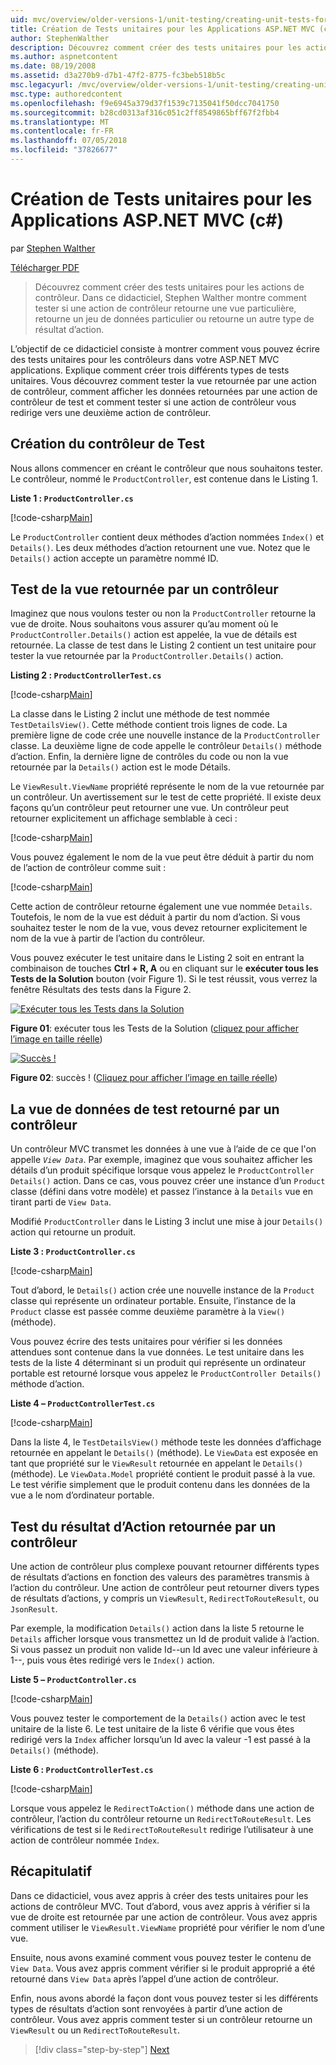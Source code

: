 ```yaml
---
uid: mvc/overview/older-versions-1/unit-testing/creating-unit-tests-for-asp-net-mvc-applications-cs
title: Création de Tests unitaires pour les Applications ASP.NET MVC (c#) | Microsoft Docs
author: StephenWalther
description: Découvrez comment créer des tests unitaires pour les actions de contrôleur. Dans ce didacticiel, Stephen Walther montre comment tester si une action de contrôleur retourne une section...
ms.author: aspnetcontent
ms.date: 08/19/2008
ms.assetid: d3a270b9-d7b1-47f2-8775-fc3beb518b5c
msc.legacyurl: /mvc/overview/older-versions-1/unit-testing/creating-unit-tests-for-asp-net-mvc-applications-cs
msc.type: authoredcontent
ms.openlocfilehash: f9e6945a379d37f1539c7135041f50dcc7041750
ms.sourcegitcommit: b28cd0313af316c051c2ff8549865bff67f2fbb4
ms.translationtype: MT
ms.contentlocale: fr-FR
ms.lasthandoff: 07/05/2018
ms.locfileid: "37826677"
---
```

<a name="creating-unit-tests-for-aspnet-mvc-applications-c"></a>Création de Tests unitaires pour les Applications ASP.NET MVC (c#)
====================
par [Stephen Walther](https://github.com/StephenWalther)

[Télécharger PDF](http://download.microsoft.com/download/8/4/8/84843d8d-1575-426c-bcb5-9d0c42e51416/ASPNET_MVC_Tutorial_07_CS.pdf)

> Découvrez comment créer des tests unitaires pour les actions de contrôleur. Dans ce didacticiel, Stephen Walther montre comment tester si une action de contrôleur retourne une vue particulière, retourne un jeu de données particulier ou retourne un autre type de résultat d’action.


L’objectif de ce didacticiel consiste à montrer comment vous pouvez écrire des tests unitaires pour les contrôleurs dans votre ASP.NET MVC applications. Explique comment créer trois différents types de tests unitaires. Vous découvrez comment tester la vue retournée par une action de contrôleur, comment afficher les données retournées par une action de contrôleur de test et comment tester si une action de contrôleur vous redirige vers une deuxième action de contrôleur.

## <a name="creating-the-controller-under-test"></a>Création du contrôleur de Test

Nous allons commencer en créant le contrôleur que nous souhaitons tester. Le contrôleur, nommé le `ProductController`, est contenue dans le Listing 1.

**Liste 1 : `ProductController.cs`**

[!code-csharp[Main](creating-unit-tests-for-asp-net-mvc-applications-cs/samples/sample1.cs)]

Le `ProductController` contient deux méthodes d’action nommées `Index()` et `Details()`. Les deux méthodes d’action retournent une vue. Notez que le `Details()` action accepte un paramètre nommé ID.

## <a name="testing-the-view-returned-by-a-controller"></a>Test de la vue retournée par un contrôleur

Imaginez que nous voulons tester ou non la `ProductController` retourne la vue de droite. Nous souhaitons vous assurer qu’au moment où le `ProductController.Details()` action est appelée, la vue de détails est retournée. La classe de test dans le Listing 2 contient un test unitaire pour tester la vue retournée par la `ProductController.Details()` action.

**Listing 2 : `ProductControllerTest.cs`**

[!code-csharp[Main](creating-unit-tests-for-asp-net-mvc-applications-cs/samples/sample2.cs)]

La classe dans le Listing 2 inclut une méthode de test nommée `TestDetailsView()`. Cette méthode contient trois lignes de code. La première ligne de code crée une nouvelle instance de la `ProductController` classe. La deuxième ligne de code appelle le contrôleur `Details()` méthode d’action. Enfin, la dernière ligne de contrôles du code ou non la vue retournée par la `Details()` action est le mode Détails.

Le `ViewResult.ViewName` propriété représente le nom de la vue retournée par un contrôleur. Un avertissement sur le test de cette propriété. Il existe deux façons qu’un contrôleur peut retourner une vue. Un contrôleur peut retourner explicitement un affichage semblable à ceci :

[!code-csharp[Main](creating-unit-tests-for-asp-net-mvc-applications-cs/samples/sample3.cs)]

Vous pouvez également le nom de la vue peut être déduit à partir du nom de l’action de contrôleur comme suit :

[!code-csharp[Main](creating-unit-tests-for-asp-net-mvc-applications-cs/samples/sample4.cs)]

Cette action de contrôleur retourne également une vue nommée `Details`. Toutefois, le nom de la vue est déduit à partir du nom d’action. Si vous souhaitez tester le nom de la vue, vous devez retourner explicitement le nom de la vue à partir de l’action du contrôleur.

Vous pouvez exécuter le test unitaire dans le Listing 2 soit en entrant la combinaison de touches **Ctrl + R, A** ou en cliquant sur le **exécuter tous les Tests de la Solution** bouton (voir Figure 1). Si le test réussit, vous verrez la fenêtre Résultats des tests dans la Figure 2.


[![Exécuter tous les Tests dans la Solution](creating-unit-tests-for-asp-net-mvc-applications-cs/_static/image2.png)](creating-unit-tests-for-asp-net-mvc-applications-cs/_static/image1.png)

**Figure 01**: exécuter tous les Tests de la Solution ([cliquez pour afficher l’image en taille réelle](creating-unit-tests-for-asp-net-mvc-applications-cs/_static/image3.png))


[![Succès !](creating-unit-tests-for-asp-net-mvc-applications-cs/_static/image5.png)](creating-unit-tests-for-asp-net-mvc-applications-cs/_static/image4.png)

**Figure 02**: succès ! ([Cliquez pour afficher l’image en taille réelle](creating-unit-tests-for-asp-net-mvc-applications-cs/_static/image6.png))


## <a name="testing-the-view-data-returned-by-a-controller"></a>La vue de données de test retourné par un contrôleur

Un contrôleur MVC transmet les données à une vue à l’aide de ce que l'on appelle *`View Data`*. Par exemple, imaginez que vous souhaitez afficher les détails d’un produit spécifique lorsque vous appelez le `ProductController Details()` action. Dans ce cas, vous pouvez créer une instance d’un `Product` classe (défini dans votre modèle) et passez l’instance à la `Details` vue en tirant parti de `View Data`.

Modifié `ProductController` dans le Listing 3 inclut une mise à jour `Details()` action qui retourne un produit.

**Liste 3 : `ProductController.cs`**

[!code-csharp[Main](creating-unit-tests-for-asp-net-mvc-applications-cs/samples/sample5.cs)]

Tout d’abord, le `Details()` action crée une nouvelle instance de la `Product` classe qui représente un ordinateur portable. Ensuite, l’instance de la `Product` classe est passée comme deuxième paramètre à la `View()` (méthode).

Vous pouvez écrire des tests unitaires pour vérifier si les données attendues sont contenue dans la vue données. Le test unitaire dans les tests de la liste 4 déterminant si un produit qui représente un ordinateur portable est retourné lorsque vous appelez le `ProductController Details()` méthode d’action.

**Liste 4 – `ProductControllerTest.cs`**

[!code-csharp[Main](creating-unit-tests-for-asp-net-mvc-applications-cs/samples/sample6.cs)]

Dans la liste 4, le `TestDetailsView()` méthode teste les données d’affichage retournée en appelant le `Details()` (méthode). Le `ViewData` est exposée en tant que propriété sur le `ViewResult` retournée en appelant le `Details()` (méthode). Le `ViewData.Model` propriété contient le produit passé à la vue. Le test vérifie simplement que le produit contenu dans les données de la vue a le nom d’ordinateur portable.

## <a name="testing-the-action-result-returned-by-a-controller"></a>Test du résultat d’Action retournée par un contrôleur

Une action de contrôleur plus complexe pouvant retourner différents types de résultats d’actions en fonction des valeurs des paramètres transmis à l’action du contrôleur. Une action de contrôleur peut retourner divers types de résultats d’actions, y compris un `ViewResult`, `RedirectToRouteResult`, ou `JsonResult`.

Par exemple, la modification `Details()` action dans la liste 5 retourne le `Details` afficher lorsque vous transmettez un Id de produit valide à l’action. Si vous passez un produit non valide Id--un Id avec une valeur inférieure à 1--, puis vous êtes redirigé vers le `Index()` action.

**Liste 5 – `ProductController.cs`**

[!code-csharp[Main](creating-unit-tests-for-asp-net-mvc-applications-cs/samples/sample7.cs)]

Vous pouvez tester le comportement de la `Details()` action avec le test unitaire de la liste 6. Le test unitaire de la liste 6 vérifie que vous êtes redirigé vers la `Index` afficher lorsqu’un Id avec la valeur -1 est passé à la `Details()` (méthode).

**Liste 6 : `ProductControllerTest.cs`**

[!code-csharp[Main](creating-unit-tests-for-asp-net-mvc-applications-cs/samples/sample8.cs)]

Lorsque vous appelez le `RedirectToAction()` méthode dans une action de contrôleur, l’action du contrôleur retourne un `RedirectToRouteResult`. Les vérifications de test si le `RedirectToRouteResult` redirige l’utilisateur à une action de contrôleur nommée `Index`.

## <a name="summary"></a>Récapitulatif

Dans ce didacticiel, vous avez appris à créer des tests unitaires pour les actions de contrôleur MVC. Tout d’abord, vous avez appris à vérifier si la vue de droite est retournée par une action de contrôleur. Vous avez appris comment utiliser le `ViewResult.ViewName` propriété pour vérifier le nom d’une vue.

Ensuite, nous avons examiné comment vous pouvez tester le contenu de `View Data`. Vous avez appris comment vérifier si le produit approprié a été retourné dans `View Data` après l’appel d’une action de contrôleur.

Enfin, nous avons abordé la façon dont vous pouvez tester si les différents types de résultats d’action sont renvoyées à partir d’une action de contrôleur. Vous avez appris comment tester si un contrôleur retourne un `ViewResult` ou un `RedirectToRouteResult`.

> [!div class="step-by-step"]
> [Next](creating-unit-tests-for-asp-net-mvc-applications-vb.md)
